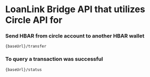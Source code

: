 # LoanLink Bridge API that utilizes Circle API for 


### Send HBAR from circle account to another HBAR wallet

```shell
{baseUrl}/transfer
```

### To query a transaction was successful

```shell
{baseUrl}/status
```

